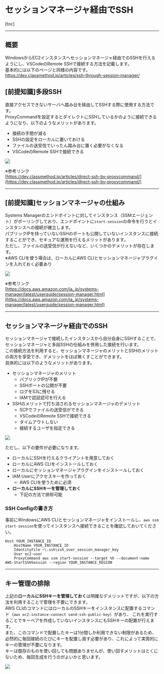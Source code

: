 # セッションマネージャ経由でSSH

[toc]

---

## 概要

WindowsからEC2インスタンスへセッションマネージャ経由でのSSHを行えるようにし、VSCodeのRemote SSHで接続する方法を記載します。  
基本的には以下のページと同様の内容です。  
https://dev.classmethod.jp/articles/ssh-through-session-manager/

## [前提知識]多段SSH

直接アクセスできないサーバへ踏み台を経由してSSHする際に使用する方法です。  
ProxyCommandを設定するとダイレクトにSSHしているかのように接続できるようになり、以下のようなメリットがあります。

* 接続の手間が減る
* SSHの設定をローカルに置いておける
* ファイルの送受信でいったん踏み台に置く必要がなくなる
* VSCodeのRemote SSHで接続できる

![](images/layer_ssh.drawio.svg)

※参考リンク  
[https://dev.classmethod.jp/articles/direct-ssh-by-proxycommand/](https://dev.classmethod.jp/articles/direct-ssh-by-proxycommand/)

---

## [前提知識]セッションマネージャの仕組み

Systems Managerのエンドポイントに対してインスタンス（SSMエージェント）がポーリングしており、エンドポイントに`start-session`の命令を行うとインスタンスへの接続が確立します。  
パブリックIPを持っていないSSHのポートも公開していないインスタンスに接続することができ、セキュアな運用を行えるメリットがあります。  
ただし、ファイルの送受信が行えないなど、いくつかのデメリットが存在します。  
※AWS CLIを使う場合は、ローカルにAWS CLIとセッションマネージャプラグインを入れておく必要あり

![](images/session_manager.drawio.svg)

※参考リンク  
[https://docs.aws.amazon.com/ja_jp/systems-manager/latest/userguide/session-manager.html](https://docs.aws.amazon.com/ja_jp/systems-manager/latest/userguide/session-manager.html)

---

## セッションマネージャ経由でのSSH

セッションマネージャで接続したインスタンスから自分自身にSSHすることで、セッションマネージャと多段SSHの仕組みを併用した接続を行います。  
この接続方法を利用すると、セッションマネージャのメリットとSSHのメリットの両方を享受でき、デメリットをほぼ無くすことができます。  
具体的には以下のようなメリットがあります。

* セッションマネージャのメリット
    * パブリックIPが不要
    * SSHポートの公開が不要
    * ログをS3に残せる
    * IAMで認証認可を行える
* SSHのメリットで打ち消されるセッションマネージャのデメリット
    * SCPでファイルの送受信ができる
    * VSCodeのRemote SSHで接続できる
    * タイムアウトしない
    * 接続するユーザを指定できる

![](images/sm_ssh.drawio.svg)

ただし、以下の要件が必要になります。

* ローカルにSSHを行えるクライアントを用意しておく
* ローカルにAWS CLIをインストールしておく
* ローカルにセッションマネージャプラグインをインストールしておく
* IAM Userにアクセスキーを作っておく
    * AWS CLIを使うために必須
* **ローカルにSSHキーを管理しておく**
    * 下記の方法で排除可能

### SSH Configの書き方

事前にWindowsにAWS CLIとセッションマネージャをインストールし、`aws ssm start-session`を使ってインスタンスへ接続できることを確認しておいてください。

```
Host YOUR_INSTANCE_ID
    HostName YOUR_INSTANCE_ID
    IdentityFile ~\.ssh\ssh_over_session_manager_key
    User ec2-user
    ProxyCommand aws ssm start-session --target %h --document-name AWS-StartSSHSession --region YOUR_INSTANCE_REGION
```

---

## キー管理の排除

上記の**ローカルにSSHキーを管理しておく**は明確なデメリットですが、以下の方法を利用することで管理を不要にできます。  
AWS CLIのコマンドにはローカルのSSHキーをインスタンスに配置するコマンド（`aws ec2-instance-connect send-ssh-public-key`）があり、
これを実行することでキーペアを作成していないインスタンスにもSSHキーの配置が行えます。  
また、このコマンドで配置したキーは1分間しか利用できない制限があるため、必然的に毎回接続のたびにキーを配置し直す必要があり、これによって実質的にキーの管理が不要になります。  
キーは既存のものを使い回しても問題ありませんが、使い回すメリットはとくにないため、毎回生成を行うのがよいかと思います。

![](images/send_key.drawio.svg)
